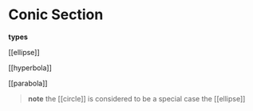 # Conic Section

**types**

[[ellipse]]

[[hyperbola]]

[[parabola]]

> **note** the [[circle]] is considered to be a special case the [[ellipse]]
